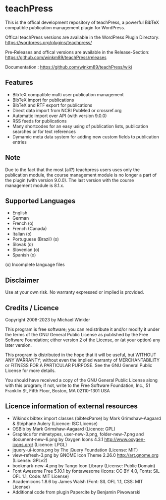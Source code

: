 teachPress
==========

This is the offical development repository of teachPress, a powerful BibTeX compatible publication management plugin for WordPress.

Offical teachPress versions are available in the WordPress Plugin Directory:
https://wordpress.org/plugins/teachpress/

Pre-Releases and offical versions are available in the Release-Section:
https://github.com/winkm89/teachPress/releases

Documentation : https://github.com/winkm89/teachPress/wiki

## Features
* BibTeX compatible multi user publication management
* BibTeX import for publications
* BibTeX and RTF export for publications
* Direct data import from NCBI PubMed or crossref.org
* Automatic import over API (with version 9.0.0)
* RSS feeds for publications
* Many shortcodes for an easy using of publication lists, publication searches or for text references
* Dymamic meta data system for adding new custom fields to publication entries

## Note 
Due to the fact that the most (all?) teachpress users uses only the publication module, the course management module is no longer a part of the plugin (with version 9.0.0). The last version with the course management module is 8.1.x. 

## Supported Languages
* English
* German
* French (o)
* French (Canada)
* Italian (o)
* Portuguese (Brazil) (o)
* Slovak (o)
* Slovenian (o)
* Spanish (o)

(o) Incomplete language files

## Disclaimer 
Use at your own risk. No warranty expressed or implied is provided.  

## Credits / Licence

Copyright 2008-2023 by Michael Winkler

This program is free software; you can redistribute it and/or modify
it under the terms of the GNU General Public License as published by
the Free Software Foundation; either version 2 of the License, or
(at your option) any later version.

This program is distributed in the hope that it will be useful,
but WITHOUT ANY WARRANTY; without even the implied warranty of
MERCHANTABILITY or FITNESS FOR A PARTICULAR PURPOSE.  See the
GNU General Public License for more details.

You should have received a copy of the GNU General Public License
along with this program; if not, write to the Free Software
Foundation, Inc., 51 Franklin St, Fifth Floor, Boston, MA  02110-1301  USA

## Licence information of external resources
* Wikindx bibtex import classes (bibtexParse) by Mark Grimshaw-Aagaard & Stéphane Aulery (Licence: ISC License)
* OSBib by Mark Grimshaw-Aagaard (Licence: GPL)
* Graphics for mimetypes, user-new-3.png, folder-new-7.png and document-new-6.png by Oxygen Icons 4.3.1 http://www.oxygen-icons.org/ (Licence: LPGL)
* jquery-ui-icons.png by The jQuery Foundation (License: MIT)
* view-refresh-3.png by GNOME Icon Theme 2.26.0 http://art.gnome.org (License: GPLv2)
* bookmark-new-4.png by Tango Icon Library (License: Public Domain)
* Font Awesome Free 5.10.1 by fontawesome (Icons: CC BY 4.0, Fonts: SIL OFL 1.1, Code: MIT License)
* Academicons 1.8.6 by James Walsh (Font: SIL OFL 1.1, CSS: MIT License)
* Additional code from plugin Papercite by Benjamin Piwowarski 
